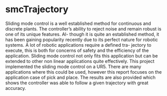 # smcTrajectory

Sliding mode control is a well established method for continuous and discrete plants. The controller’s ability to reject noise and remain robust is one of its unique features. Al- though it is quite an established method, it has been gaining popularity recently due to its perfect nature for robotic systems. A lot of robotic applications require a defined tra- jectory to execute, this is both for concerns of safety and the efficiency of the application. Sliding mode control not only fits this application but can be extended to other non linear applications quite effectively. This project implemented the sliding mode control on a UR5. There are many applications where this could be used, however this report focuses on the application case of pick and place. The results are also provided which shows the controller was able to follow a given trajectory with great accuracy.
